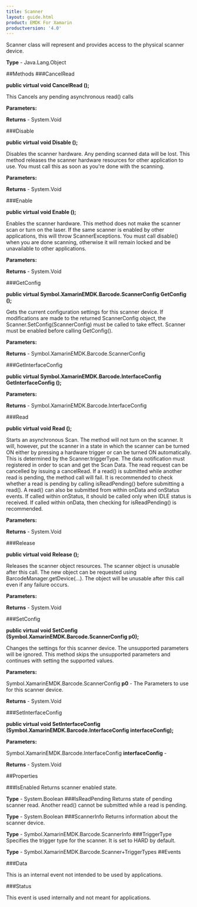 ```yaml
---
title: Scanner
layout: guide.html
product: EMDK For Xamarin 
productversion: '4.0' 
---
```


Scanner class will represent and provides access to the physical scanner device.

**Type** - Java.Lang.Object

##Methods
###CancelRead

**public virtual void CancelRead ();**

This Cancels any pending asynchronous read() calls

**Parameters:**

**Returns** - System.Void

###Disable

**public virtual void Disable ();**

Disables the scanner hardware. Any pending scanned data will be lost. This method releases the scanner hardware resources for other application to use. You must call this as soon as you're done with the scanning.

**Parameters:**

**Returns** - System.Void

###Enable

**public virtual void Enable ();**

Enables the scanner hardware. This method does not make the scanner scan or turn on the laser. If the same scanner is enabled by other applications, this will throw ScannerExceptions. You must call disable() when you are done scanning, otherwise it will remain locked and be unavailable to other applications.

**Parameters:**

**Returns** - System.Void

###GetConfig

**public virtual Symbol.XamarinEMDK.Barcode.ScannerConfig GetConfig ();**

Gets the current configuration settings for this scanner device. If modifications are made to the returned ScannerConfig object, the Scanner.SetConfig(ScannerConfig) must be called to take effect. Scanner must be enabled before calling GetConfig().

**Parameters:**

**Returns** - Symbol.XamarinEMDK.Barcode.ScannerConfig

###GetInterfaceConfig

**public virtual Symbol.XamarinEMDK.Barcode.InterfaceConfig GetInterfaceConfig ();**


        

**Parameters:**

**Returns** - Symbol.XamarinEMDK.Barcode.InterfaceConfig

###Read

**public virtual void Read ();**

Starts an asynchronous Scan. The method will not turn on the scanner. It will, however, put the scanner in a state in which the scanner can be turned ON either by pressing a hardware trigger or can be turned ON automatically. This is determined by the Scanner.triggerType. The data notification must registered in order to scan and get the Scan Data. The read request can be cancelled by issuing a cancelRead. If a read() is submitted while another read is pending, the method call will fail. It is recommended to check whether a read is pending by calling isReadPending() before submitting a read(). A read() can also be submitted from within onData and onStatus events. If called within onStatus, it should be called only when IDLE status is received. If called within onData, then checking for isReadPending() is recommended.

**Parameters:**

**Returns** - System.Void

###Release

**public virtual void Release ();**

Releases the scanner object resources. The scanner object is unusable after this call. The new object can be requested using BarcodeManager.getDevice(...). The object will be unusable after this call even if any failure occurs.

**Parameters:**

**Returns** - System.Void

###SetConfig

**public virtual void SetConfig (Symbol.XamarinEMDK.Barcode.ScannerConfig p0);**

Changes the settings for this scanner device. The unsupported parameters will be ignored. This method skips the unsupported parameters and continues with setting the supported values.

**Parameters:**

Symbol.XamarinEMDK.Barcode.ScannerConfig **p0**  - The Parameters to use for this scanner device.

**Returns** - System.Void

###SetInterfaceConfig

**public virtual void SetInterfaceConfig (Symbol.XamarinEMDK.Barcode.InterfaceConfig interfaceConfig);**


        

**Parameters:**

Symbol.XamarinEMDK.Barcode.InterfaceConfig **interfaceConfig**  - 
        

**Returns** - System.Void

##Properties

###IsEnabled
Returns scanner enabled state.

**Type** - System.Boolean
###IsReadPending
Returns state of pending scanner read. Another read() cannot be submitted while a read is pending.

**Type** - System.Boolean
###ScannerInfo
Returns information about the scanner device.

**Type** - Symbol.XamarinEMDK.Barcode.ScannerInfo
###TriggerType
Specifies the trigger type for the scanner. It is set to HARD by default.

**Type** - Symbol.XamarinEMDK.Barcode.Scanner+TriggerTypes
##Events

###Data

This is an internal event not intended to be used by applications.

###Status

This event is used internally and not meant for applications.


